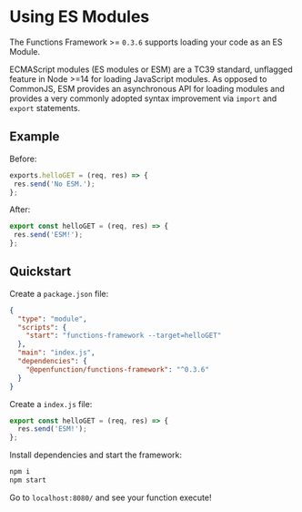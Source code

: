 # Using ES Modules

The Functions Framework >= `0.3.6` supports loading your code as an ES Module.

ECMAScript modules (ES modules or ESM) are a TC39 standard, unflagged feature in Node >=14 for loading JavaScript modules. As opposed to CommonJS, ESM provides an asynchronous API for loading modules and provides a very commonly adopted syntax improvement via `import` and `export` statements.

## Example

Before:

```js
exports.helloGET = (req, res) => {
 res.send('No ESM.');
};
```

After:

```js
export const helloGET = (req, res) => {
 res.send('ESM!');
};
```

## Quickstart

Create a `package.json` file:

```json
{
  "type": "module",
  "scripts": {
    "start": "functions-framework --target=helloGET"
  },
  "main": "index.js",
  "dependencies": {
    "@openfunction/functions-framework": "^0.3.6"
  }
}
```

Create a `index.js` file:

```js
export const helloGET = (req, res) => {
  res.send('ESM!');
};
```

Install dependencies and start the framework:

```sh
npm i
npm start
```

Go to `localhost:8080/` and see your function execute!
